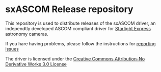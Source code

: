 # sxASCOM Release repository

This repository is used to distribute releases of the sxASCOM driver, an
independtly developed ASCOM compliant driver for [Starlight
Express](https://www.sxccd.com/) astronomy
 cameras.

If you hare having problems, please follow the instructions for [reporting issues](./REPORTING-ISSUES.md)


The driver is licensed under the [Creative Commons Attribution-No Derivative
Works 3.0 License](http://creativecommons.org/licenses/by-nd/3.0/)